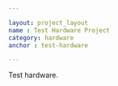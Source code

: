 ```yaml
---

layout: project_layout
name : Test Hardware Project
category: hardware
anchor : test-hardware

---
```


Test hardware.

